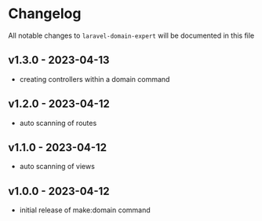 # Changelog

All notable changes to `laravel-domain-expert` will be documented in this file

## v1.3.0 - 2023-04-13

- creating controllers within a domain command

## v1.2.0 - 2023-04-12

- auto scanning of routes

## v1.1.0 - 2023-04-12

- auto scanning of views

## v1.0.0 - 2023-04-12

- initial release of make:domain command
